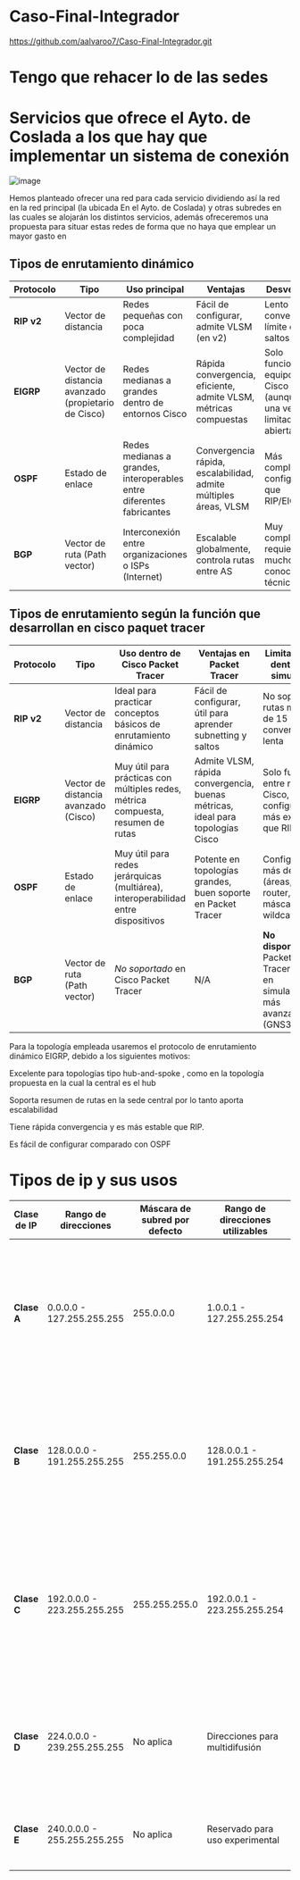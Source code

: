 # Caso-Final-Integrador
https://github.com/aalvaroo7/Caso-Final-Integrador.git

# Tengo que rehacer lo de las sedes 

# Servicios que ofrece el Ayto. de Coslada a los que hay que implementar un sistema de conexión

![image](https://github.com/user-attachments/assets/cb0bc9ed-2afb-47b4-ac5c-1d4304016382)

Hemos planteado ofrecer una red para cada servicio dividiendo así la red en la red principal (la ubicada En el Ayto. de Coslada) y otras subredes en las cuales se alojarán los distintos servicios, además ofreceremos una propuesta para situar estas redes de forma que no haya que emplear un mayor gasto en 

## Tipos de enrutamiento dinámico

| **Protocolo** | **Tipo**                                            | **Uso principal**                                                     | **Ventajas**                                                     | **Desventajas**                                                          |
| ------------- | --------------------------------------------------- | --------------------------------------------------------------------- | ---------------------------------------------------------------- | ------------------------------------------------------------------------ |
| **RIP v2**    | Vector de distancia                                 | Redes pequeñas con poca complejidad                                   | Fácil de configurar, admite VLSM (en v2)                         | Lento en converger, límite de 15 saltos                                  |
| **EIGRP**     | Vector de distancia avanzado (propietario de Cisco) | Redes medianas a grandes dentro de entornos Cisco                     | Rápida convergencia, eficiente, admite VLSM, métricas compuestas | Solo funciona en equipos Cisco (aunque hay una versión limitada abierta) |
| **OSPF**      | Estado de enlace                                    | Redes medianas a grandes, interoperables entre diferentes fabricantes | Convergencia rápida, escalabilidad, admite múltiples áreas, VLSM | Más complejo de configurar que RIP/EIGRP                                 |
| **BGP**       | Vector de ruta (Path vector)                        | Interconexión entre organizaciones o ISPs (Internet)                  | Escalable globalmente, controla rutas entre AS                   | Muy complejo, requiere mucho conocimiento técnico                        |

## Tipos de enrutamiento según la función que desarrollan en cisco paquet tracer

| **Protocolo** | **Tipo**                             | **Uso dentro de Cisco Packet Tracer**                                             | **Ventajas en Packet Tracer**                                                  | **Limitaciones dentro del simulador**                                             |
| ------------- | ------------------------------------ | --------------------------------------------------------------------------------- | ------------------------------------------------------------------------------ | --------------------------------------------------------------------------------- |
| **RIP v2**    | Vector de distancia                  | Ideal para practicar conceptos básicos de enrutamiento dinámico                   | Fácil de configurar, útil para aprender subnetting y saltos                    | No soporta rutas más allá de 15 saltos, convergencia lenta                        |
| **EIGRP**     | Vector de distancia avanzado (Cisco) | Muy útil para prácticas con múltiples redes, métrica compuesta, resumen de rutas  | Admite VLSM, rápida convergencia, buenas métricas, ideal para topologías Cisco | Solo funciona entre routers Cisco, configuración más extensa que RIP              |
| **OSPF**      | Estado de enlace                     | Muy útil para redes jerárquicas (multiárea), interoperabilidad entre dispositivos | Potente en topologías grandes, buen soporte en Packet Tracer                   | Configuración más detallada (áreas, ID de router, máscaras wildcard)              |
| **BGP**       | Vector de ruta (Path vector)         | *No soportado* en Cisco Packet Tracer                                             | N/A                                                                            | **No disponible** en Packet Tracer, solo en simuladores más avanzados (GNS3, CML) |

Para la topología empleada usaremos el protocolo de enrutamiento dinámico EIGRP, debido a los siguientes motivos:

Excelente para topologías tipo hub-and-spoke , como en la topología propuesta en la cual la central es el hub 

Soporta resumen de rutas en la sede central por lo tanto aporta escalabilidad

Tiene rápida convergencia y es más estable que RIP.

Es fácil de configurar comparado con OSPF 

# Tipos de ip y sus usos

| **Clase de IP** | **Rango de direcciones**    | **Máscara de subred por defecto** | **Rango de direcciones utilizables** | **Número de direcciones** | **Uso típico**                                         | **Impacto en la conexión**                                                                                                                                               |
| --------------- | --------------------------- | --------------------------------- | ------------------------------------ | ------------------------- | ------------------------------------------------------ | ------------------------------------------------------------------------------------------------------------------------------------------------------------------------ |
| **Clase A**     | 0.0.0.0 - 127.255.255.255   | 255.0.0.0                         | 1.0.0.1 - 127.255.255.254            | 16,777,216                | Redes grandes (ISPs, grandes empresas)                 | Permite redes muy grandes y la expansión sin problemas. Puede ser difícil de gestionar debido al alto número de direcciones y la necesidad de segmentar subredes.        |
| **Clase B**     | 128.0.0.0 - 191.255.255.255 | 255.255.0.0                       | 128.0.0.1 - 191.255.255.254          | 65,536                    | Redes medianas (universidades, empresas grandes)       | Ideal para redes de tamaño medio. Requiere una gestión eficiente, pero ofrece un buen balance entre direcciones disponibles y facilidad de gestión.                      |
| **Clase C**     | 192.0.0.0 - 223.255.255.255 | 255.255.255.0                     | 192.0.0.1 - 223.255.255.254          | 256                       | Redes pequeñas (hogares, pequeñas empresas)            | Adecuado para redes pequeñas. La cantidad limitada de direcciones hace que sea fácil de gestionar, pero puede ser un problema si se necesita más espacio de direcciones. |
| **Clase D**     | 224.0.0.0 - 239.255.255.255 | No aplica                         | Direcciones para multidifusión       | No tiene límite definido  | Multidifusión (transmisiones a múltiples dispositivos) | Utilizada para aplicaciones de difusión de datos a varios dispositivos a la vez (multicast). No se utiliza para redes estándar.                                          |
| **Clase E**     | 240.0.0.0 - 255.255.255.255 | No aplica                         | Reservado para uso experimental      | No tiene límite definido  | Uso experimental                                       | Reservada para usos experimentales y futuros, no se utiliza en redes públicas.                                                                                           |


